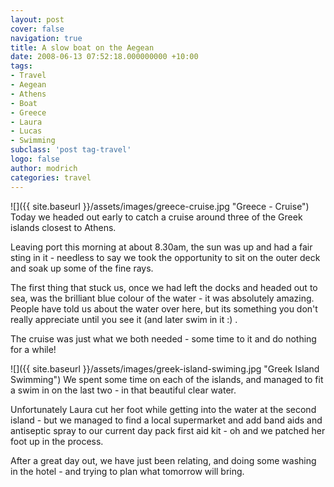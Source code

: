 ```yaml
---
layout: post
cover: false
navigation: true
title: A slow boat on the Aegean
date: 2008-06-13 07:52:18.000000000 +10:00
tags: 
- Travel
- Aegean
- Athens
- Boat
- Greece
- Laura
- Lucas
- Swimming
subclass: 'post tag-travel'
logo: false
author: modrich
categories: travel
---
```

![]({{ site.baseurl }}/assets/images/greece-cruise.jpg "Greece - Cruise")
Today we headed out early to catch a cruise around three of the Greek islands closest to Athens.

Leaving port this morning at about 8.30am, the sun was up and had a fair sting in it - needless to say we took the opportunity to sit on the outer deck and soak up some of the fine rays.

The first thing that stuck us, once we had left the docks and headed out to sea, was the brilliant blue colour of the water - it was absolutely amazing. People have told us about the water over here, but its something you don't really appreciate until you see it (and later swim in it :) .

The cruise was just what we both needed - some time to it and do nothing for a while!

![]({{ site.baseurl }}/assets/images/greek-island-swiming.jpg "Greek Island Swimming")
We spent some time on each of the islands, and managed to fit a swim in on the last two - in that beautiful clear water.

Unfortunately Laura cut her foot while getting into the water at the second island - but we managed to find a local supermarket and add band aids and antiseptic spray to our current day pack first aid kit - oh and we patched her foot up in the process.

After a great day out, we have just been relating, and doing some washing in the hotel - and trying to plan what tomorrow will bring.

